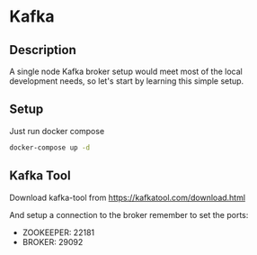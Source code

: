 # Kafka

## Description

A single node Kafka broker setup would meet most of the local development needs, so let's start by learning this simple setup.

## Setup

Just run docker compose

```sh
docker-compose up -d
```

## Kafka Tool

Download kafka-tool from <https://kafkatool.com/download.html>

And setup a connection to the broker remember to set the ports:

- ZOOKEEPER: 22181
- BROKER: 29092

